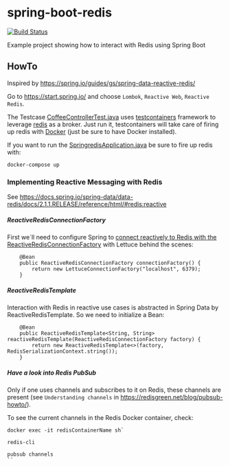 spring-boot-redis
======================================================================================
[![Build Status](https://travis-ci.org/jonashackt/spring-boot-redis.svg?branch=master)](https://travis-ci.org/jonashackt/spring-boot-redis)

Example project showing how to interact with Redis using Spring Boot 

## HowTo

Inspired by https://spring.io/guides/gs/spring-data-reactive-redis/

Go to https://start.spring.io/ and choose `Lombok`, `Reactive Web`, `Reactive Redis`.

The Testcase [CoffeeControllerTest.java](src/test/java/de/jonashackt/springredis/controller/CoffeeControllerTest.java) uses [testcontainers](https://www.testcontainers.org/) framework to leverage [redis](https://redis.io/) as a broker. Just run it, testcontainers will take care of firing up redis with [Docker](https://www.docker.com/) (just be sure to have Docker installed).

If you want to run the [SpringredisApplication.java](src/main/java/de/jonashackt/springredis/SpringredisApplication.java) be sure to fire up redis with:

```
docker-compose up
```

### Implementing Reactive Messaging with Redis

See https://docs.spring.io/spring-data/data-redis/docs/2.1.1.RELEASE/reference/html/#redis:reactive

##### ReactiveRedisConnectionFactory

First we´ll need to configure Spring to [connect reactively to Redis with the ReactiveRedisConnectionFactory](https://docs.spring.io/spring-data/data-redis/docs/2.1.1.RELEASE/reference/html/#redis:reactive:connectors:lettuce) with Lettuce behind the scenes:

```
    @Bean
    public ReactiveRedisConnectionFactory connectionFactory() {
        return new LettuceConnectionFactory("localhost", 6379);
    }
```

##### ReactiveRedisTemplate

Interaction with Redis in reactive use cases is abstracted in Spring Data by ReactiveRedisTemplate. So we need to initialize a Bean:

```
    @Bean
    public ReactiveRedisTemplate<String, String> reactiveRedisTemplate(ReactiveRedisConnectionFactory factory) {
        return new ReactiveRedisTemplate<>(factory, RedisSerializationContext.string());
    }
```

##### Have a look into Redis PubSub

Only if one uses channels and subscribes to it on Redis, these channels are present (see `Understanding channels` in https://redisgreen.net/blog/pubsub-howto/).

To see the current channels in the Redis Docker container, check:

```
docker exec -it redisContainerName sh`

redis-cli

pubsub channels
``
